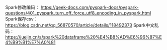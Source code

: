 Spark修改编码：
https://geek-docs.com/pyspark-docs/pyspark-questions/401_pyspark_turn_off_force_utf8_encoding_in_pyspark.html
Spark保存csv：
https://blog.csdn.net/qq_56870570/article/details/118492373
Spark中文乱码：
https://juejin.cn/s/spark%20dataframe%20%E4%B8%AD%E6%96%87%E4%B9%B1%E7%A0%81
